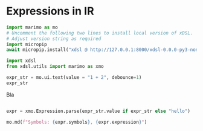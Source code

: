 
# Expressions in IR

```python {marimo}
import marimo as mo
# Uncomment the following two lines to install local version of xDSL.
# Adjust version string as required
import micropip
await micropip.install("xdsl @ http://127.0.0.1:8000/xdsl-0.0.0-py3-none-any.whl")
```

```python {marimo}
import xdsl
from xdsl.utils import marimo as xmo

expr_str = mo.ui.text(value = "1 + 2", debounce=1)
expr_str
```

Bla

```python {marimo}

expr = xmo.Expression.parse(expr_str.value if expr_str else "hello")

mo.md(f"Symbols: {expr.symbols}, {expr.expression}")
```
